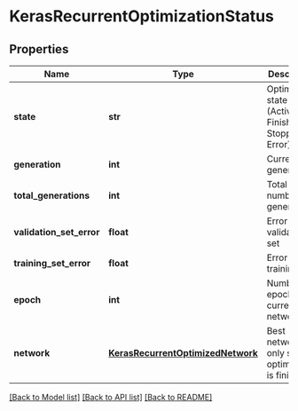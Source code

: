 # KerasRecurrentOptimizationStatus

## Properties
Name | Type | Description | Notes
------------ | ------------- | ------------- | -------------
**state** | **str** | Optimization state (Active, Finished, Stopped, Error) | [optional] 
**generation** | **int** | Current generation | [optional] 
**total_generations** | **int** | Total number of generations | [optional] 
**validation_set_error** | **float** | Error on validation set | [optional] 
**training_set_error** | **float** | Error on training set | [optional] 
**epoch** | **int** | Number of epoch for current best network | [optional] 
**network** | [**KerasRecurrentOptimizedNetwork**](KerasRecurrentOptimizedNetwork.md) | Best network, only set if optimization is finished | [optional] 

[[Back to Model list]](../README.md#documentation-for-models) [[Back to API list]](../README.md#documentation-for-api-endpoints) [[Back to README]](../README.md)



